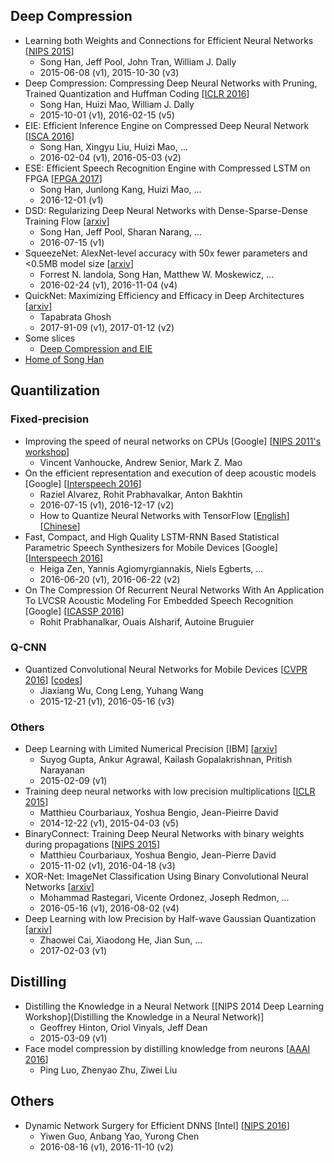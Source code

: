 ## Deep Compression

- Learning both Weights and Connections for Efficient Neural Networks [[NIPS 2015](https://arxiv.org/abs/1506.02626)]
	- Song Han, Jeff Pool, John Tran, William J. Dally
	- 2015-06-08 (v1), 2015-10-30 (v3)
- Deep Compression: Compressing Deep Neural Networks with Pruning, Trained Quantization and Huffman Coding [[ICLR 2016](https://arxiv.org/abs/1510.00149)]
	- Song Han, Huizi Mao, William J. Dally
	- 2015-10-01 (v1), 2016-02-15 (v5)
- EIE: Efficient Inference Engine on Compressed Deep Neural Network [[ISCA 2016](https://arxiv.org/abs/1602.01528)]
	- Song Han, Xingyu Liu, Huizi Mao, ...
	- 2016-02-04 (v1), 2016-05-03 (v2)
- ESE: Efficient Speech Recognition Engine with Compressed LSTM on FPGA [[FPGA 2017](https://arxiv.org/abs/1612.00694)]
	- Song Han, Junlong Kang, Huizi Mao, ...
	- 2016-12-01 (v1)
- DSD: Regularizing Deep Neural Networks with Dense-Sparse-Dense Training Flow [[arxiv](https://arxiv.org/abs/1607.04381)]
	- Song Han, Jeff Pool, Sharan Narang, ...
	- 2016-07-15 (v1)
- SqueezeNet: AlexNet-level accuracy with 50x fewer parameters and <0.5MB model size [[arxiv](https://arxiv.org/abs/1602.07360)]
	- Forrest N. landola, Song Han, Matthew W. Moskewicz, ...
	- 2016-02-24 (v1), 2016-11-04 (v4)
- QuickNet: Maximizing Efficiency and Efficacy in Deep Architectures [[arxiv](https://arxiv.org/abs/1701.02291)]
    - Tapabrata Ghosh
    - 2017-91-09 (v1), 2017-01-12 (v2)
- Some slices
	- [Deep Compression and EIE](https://web.stanford.edu/class/ee380/Abstracts/160106-slides.pdf)
- [Home of Song Han](https://stanford.edu/~songhan/)

## Quantilization

### Fixed-precision
- Improving the speed of neural networks on CPUs [Google] [[NIPS 2011's workshop](https://static.googleusercontent.com/media/research.google.com/zh-CN//pubs/archive/37631.pdf)]
	- Vincent Vanhoucke, Andrew Senior, Mark Z. Mao
- On the efficient representation and execution of deep acoustic models [Google] [[Interspeech 2016](https://arxiv.org/abs/1607.04683)]
	- Raziel Alvarez, Rohit Prabhavalkar, Anton Bakhtin
	- 2016-07-15 (v1), 2016-12-17 (v2)
	- How to Quantize Neural Networks with TensorFlow [[English](https://petewarden.com/2016/05/03/how-to-quantize-neural-networks-with-tensorflow/)] [[Chinese](http://fjdu.github.io/machine/learning/2016/07/07/quantize-neural-networks-with-tensorflow.html)]
- Fast, Compact, and High Quality LSTM-RNN Based Statistical Parametric Speech Synthesizers for Mobile Devices [Google] [[Interspeech 2016](https://arxiv.org/abs/1606.06061)]
	- Heiga Zen, Yannis Agiomyrgiannakis, Niels Egberts, ...
	- 2016-06-20 (v1), 2016-06-22 (v2)
- On The Compression Of Recurrent Neural Networks With An Application To LVCSR Acoustic Modeling For Embedded Speech Recognition [Google] [[ICASSP 2016](https://arxiv.org/pdf/1603.08042.pdf)]
	- Rohit Prabhanalkar, Ouais Alsharif, Autoine Bruguier

### Q-CNN
- Quantized Convolutional Neural Networks for Mobile Devices [[CVPR 2016](https://arxiv.org/abs/1512.06473)] [[codes](https://github.com/jiaxiang-wu/quantized-cnn)]
	- Jiaxiang Wu, Cong Leng, Yuhang Wang
	- 2015-12-21 (v1), 2016-05-16 (v3)

### Others
- Deep Learning with Limited Numerical Precision [IBM] [[arxiv](https://arxiv.org/abs/1502.02551)]
	- Suyog Gupta, Ankur Agrawal, Kailash Gopalakrishnan, Pritish Narayanan
	- 2015-02-09 (v1)
- Training deep neural networks with low precision multiplications [[ICLR 2015](https://arxiv.org/abs/1412.7024)]
	- Matthieu Courbariaux, Yoshua Bengio, Jean-Pieirre David
	- 2014-12-22 (v1), 2015-04-03 (v5)
- BinaryConnect: Training Deep Neural Networks with binary weights during propagations [[NIPS 2015](https://arxiv.org/abs/1511.00363)]
	- Matthieu Courbariaux, Yoshua Bengio, Jean-Pierre David
	- 2015-11-02 (v1), 2016-04-18 (v3)
- XOR-Net: ImageNet Classification Using Binary Convolutional Neural Networks [[arxiv](https://arxiv.org/abs/1603.05279)]
	- Mohammad Rastegari, Vicente Ordonez, Joseph Redmon, ...
	- 2016-05-16 (v1), 2016-08-02 (v4)
- Deep Learning with low Precision by Half-wave Gaussian Quantization [[arxiv](https://arxiv.org/abs/1702.00953)]
	- Zhaowei Cai, Xiaodong He, Jian Sun, ...
	- 2017-02-03 (v1)

## Distilling
- Distilling the Knowledge in a Neural Network [[NIPS 2014 Deep Learning Workshop](Distilling the Knowledge in a Neural Network)]
	- Geoffrey Hinton, Oriol Vinyals, Jeff Dean
	- 2015-03-09 (v1)
- Face model compression by distilling knowledge from neurons [[AAAI 2016](http://www.aaai.org/ocs/index.php/AAAI/AAAI16/paper/download/11977/12130)]
	- Ping Luo, Zhenyao Zhu, Ziwei Liu

## Others
- Dynamic Network Surgery for Efficient DNNS [Intel] [[NIPS 2016](https://arxiv.org/abs/1608.04493)]
	- Yiwen Guo, Anbang Yao, Yurong Chen
	- 2016-08-16 (v1), 2016-11-10 (v2)
 